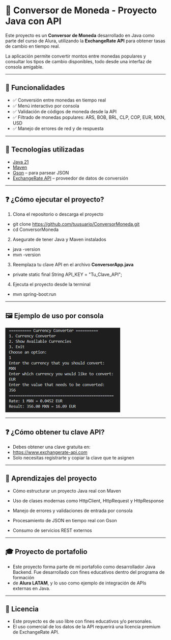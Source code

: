 # 💱 Conversor de Moneda - Proyecto Java con API

Este proyecto es un **Conversor de Moneda** desarrollado en Java como parte del curso de Alura, utilizando la **ExchangeRate API** para obtener tasas de cambio en tiempo real.

La aplicación permite convertir montos entre monedas populares y consultar los tipos de cambio disponibles, todo desde una interfaz de consola amigable.

---

## 🚀 Funcionalidades

- ✅ Conversión entre monedas en tiempo real
- ✅ Menú interactivo por consola
- ✅ Validación de códigos de moneda desde la API
- ✅ Filtrado de monedas populares: ARS, BOB, BRL, CLP, COP, EUR, MXN, USD
- ✅ Manejo de errores de red y de respuesta

---

## 🧱 Tecnologías utilizadas

- [Java 21](https://www.oracle.com/java/technologies/javase-downloads.html)
- [Maven](https://maven.apache.org/)
- [Gson](https://github.com/google/gson) – para parsear JSON
- [ExchangeRate API](https://www.exchangerate-api.com/) – proveedor de datos de conversión

---

## ❓ ¿Cómo ejecutar el proyecto?
1. Clona el repositorio o descarga el proyecto
- git clone https://github.com/tuusuario/ConversorMoneda.git
- cd ConversorMoneda

2. Asegurate de tener Java y Maven instalados
- java -version
- mvn -version

3. Reemplaza tu clave API en el archivo **ConversorApp.java**
- private static final String API_KEY = "Tu_Clave_API";

4. Ejecuta el proyecto desde la terminal
- mvn spring-boot:run

---

## 🖼️ Ejemplo de uso por consola
![alt text](image.png)

---

## ❓ ¿Cómo obtener tu clave API?
- Debes obtener una clave gratuita en:
- https://www.exchangerate-api.com
- Solo necesitas registrarte y copiar la clave que te asignen

---

## 🧠 Aprendizajes del proyecto

- Cómo estructurar un proyecto Java real con Maven

- Uso de clases modernas como HttpClient, HttpRequest y HttpResponse

- Manejo de errores y validaciones de entrada por consola

- Procesamiento de JSON en tiempo real con Gson

- Consumo de servicios REST externos

---

## 🎓 Proyecto de portafolio

- Este proyecto forma parte de mi portafolio como desarrollador Java Backend. Fue desarrollado con fines educativos dentro del programa de formación
- de **Alura LATAM**, y lo uso como ejemplo de integración de APIs externas en Java.

---

## 📄 Licencia

- Este proyecto es de uso libre con fines educativos y/o personales.
- El uso comercial de los datos de la API requerirá una licencia premium de ExchangeRate API.